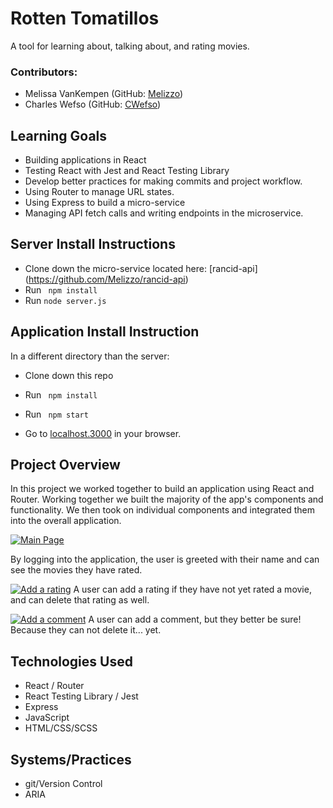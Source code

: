 # Rotten Tomatillos

  A tool for learning about, talking about, and rating movies.

### Contributors:
  - Melissa VanKempen (GitHub: [Melizzo](https://github.com/Melizzo))
  - Charles Wefso (GitHub: [CWefso](https://github.com/cwefso))

## Learning Goals

  - Building applications in React
  - Testing React with Jest and React Testing Library
  - Develop better practices for making commits and project workflow.
  - Using Router to manage URL states.
  - Using Express to build a micro-service
  - Managing API fetch calls and writing endpoints in the microservice.

## Server Install Instructions

  - Clone down the micro-service located here: [rancid-api] (https://github.com/Melizzo/rancid-api)
  - Run ``` npm install```
  - Run ``` node server.js ```

## Application Install Instruction
  In a different directory than the server:
  - Clone down this repo
  - Run ``` npm install```
  - Run ``` npm start```

  - Go to [localhost.3000](http://localhost:3000) in your browser.

## Project Overview

  In this project we worked together to build an application using React and Router. Working together we built the majority of the app's components and functionality. We then took on individual components and integrated them into the overall application. 

[![Main Page](https://i.gyazo.com/c365310b953c259a213620251b4c99f8.gif)](https://gyazo.com/c365310b953c259a213620251b4c99f8)

  By logging into the application, the user is greeted with their name and can see the movies they have rated.

[![Add a rating](https://i.gyazo.com/0a189bbc07f16e999647d45d61580017.gif)](https://gyazo.com/0a189bbc07f16e999647d45d61580017)
  A user can add a rating if they have not yet rated a movie, and can delete that rating as well.

[![Add a comment](https://i.gyazo.com/eaa25c89871de842b527acdf866a9d3e.gif)](https://gyazo.com/eaa25c89871de842b527acdf866a9d3e)
  A user can add a comment, but they better be sure! Because they can not delete it... yet.


## Technologies Used
  - React / Router
  - React Testing Library / Jest
  - Express
  - JavaScript
  - HTML/CSS/SCSS

## Systems/Practices
  - git/Version Control
  - ARIA
